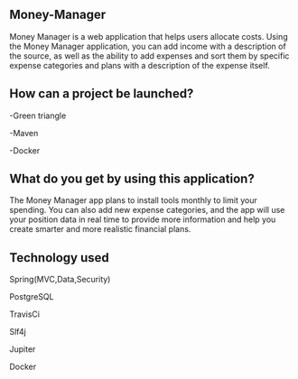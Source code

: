 ## **Money-Manager**

Money Manager is a web application that helps users allocate costs.
Using the Money Manager application, you can add income with a description of the source, as well as the ability to add expenses and sort them by specific expense categories and plans with a description of the expense itself.

## **How can a project be launched?**
-Green triangle

-Maven

-Docker

## **What do you get by using this application?**

The Money Manager app plans to install tools monthly to limit your spending. You can also add new expense categories, and the app will use your position data in real time to provide more information and help you create smarter and more realistic financial plans.

## **Technology used**

Spring(MVC,Data,Security)

PostgreSQL

TravisCi

Slf4j

Jupiter

Docker




